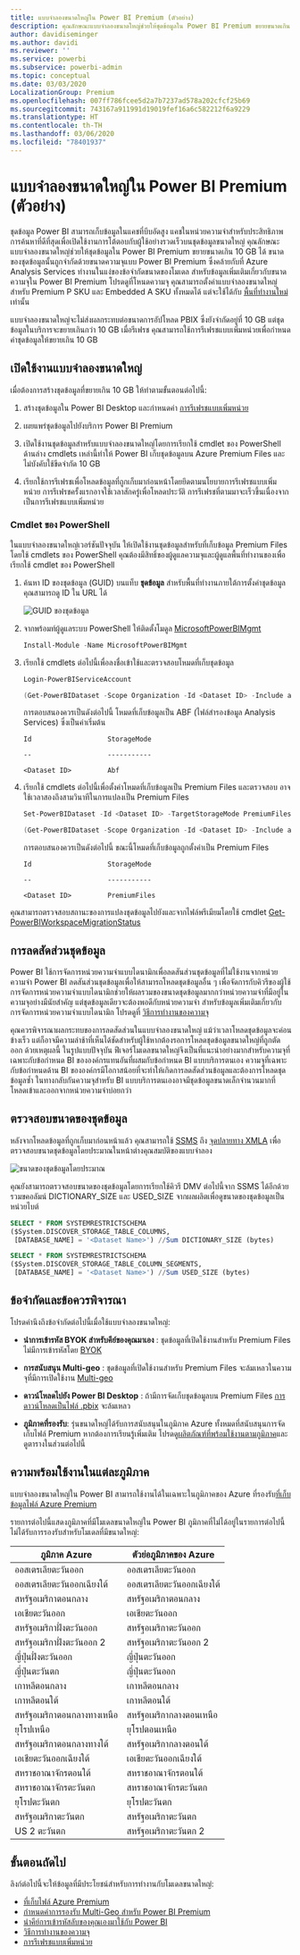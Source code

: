 ```yaml
---
title: แบบจำลองขนาดใหญ่ใน Power BI Premium (ตัวอย่าง)
description: คุณลักษณะแบบจำลองขนาดใหญ่ช่วยให้ชุดข้อมูลใน Power BI Premium ขยายขนาดเกิน 10 GB ได้
author: davidiseminger
ms.author: davidi
ms.reviewer: ''
ms.service: powerbi
ms.subservice: powerbi-admin
ms.topic: conceptual
ms.date: 03/03/2020
LocalizationGroup: Premium
ms.openlocfilehash: 007ff786fcee5d2a7b7237ad578a202cfcf25b69
ms.sourcegitcommit: 743167a911991d19019fef16a6c582212f6a9229
ms.translationtype: HT
ms.contentlocale: th-TH
ms.lasthandoff: 03/06/2020
ms.locfileid: "78401937"
---
```

# <a name="large-models-in-power-bi-premium-preview"></a>แบบจำลองขนาดใหญ่ใน Power BI Premium (ตัวอย่าง)

ชุดข้อมูล Power BI สามารถเก็บข้อมูลในแคชที่บีบอัดสูง แคชในหน่วยความจำสำหรับประสิทธิภาพการค้นหาที่ดีที่สุดเพื่อเปิดใช้งานการโต้ตอบกับผู้ใช้อย่างรวดเร็วบนชุดข้อมูลขนาดใหญ่ คุณลักษณะแบบจำลองขนาดใหญ่ช่วยให้ชุดข้อมูลใน Power BI Premium ขยายขนาดเกิน 10 GB ได้ ขนาดของชุดข้อมูลนั้นถูกจำกัดด้วยขนาดความจุแบบ Power BI Premium ซึ่งคล้ายกับที่ Azure Analysis Services ทำงานในแง่ของข้อจำกัดขนาดของโมเดล สำหรับข้อมูลเพิ่มเติมเกี่ยวกับขนาดความจุใน Power BI Premium โปรดดูที่โหนดความจุ คุณสามารถตั้งค่าแบบจำลองขนาดใหญ่สำหรับ Premium P SKU และ Embedded A SKU ทั้งหมดได้ แต่จะใช้ได้กับ [พื้นที่ทำงานใหม่](service-create-the-new-workspaces.md) เท่านั้น

แบบจำลองขนาดใหญ่จะไม่ส่งผลกระทบต่อขนาดการอัปโหลด PBIX ซึ่งยังจำกัดอยู่ที่ 10 GB แต่ชุดข้อมูลในบริการจะขยายเกินกว่า 10 GB เมื่อรีเฟรช คุณสามารถใช้การรีเฟรชแบบเพิ่มหน่วยเพื่อกำหนดค่าชุดข้อมูลให้ขยายเกิน 10 GB

## <a name="enable-large-models"></a>เปิดใช้งานแบบจำลองขนาดใหญ่

เมื่อต้องการสร้างชุดข้อมูลที่ขยายเกิน 10 GB ให้ทำตามขั้นตอนต่อไปนี้:

1. สร้างชุดข้อมูลใน Power BI Desktop และกำหนดค่า [การรีเฟรชแบบเพิ่มหน่วย](service-premium-incremental-refresh.md)

1. เผยแพร่ชุดข้อมูลไปยังบริการ Power BI Premium

1. เปิดใช้งานชุดข้อมูลสำหรับแบบจำลองขนาดใหญ่โดยการเรียกใช้ cmdlet ของ PowerShell ด้านล่าง cmdlets เหล่านี้ทำให้ Power BI เก็บชุดข้อมูลบน Azure Premium Files และไม่บังคับใช้ขีดจำกัด 10 GB

1. เรียกใช้การรีเฟรชเพื่อโหลดข้อมูลที่ถูกเก็บมาก่อนหน้าโดยยึดตามนโยบายการรีเฟรชแบบเพิ่มหน่วย การรีเฟรชครั้งแรกอาจใช้เวลาสักครู่เพื่อโหลดประวัติ การรีเฟรชที่ตามมาจะเร็วขึ้นเนื่องจากเป็นการรีเฟรชแบบเพิ่มหน่วย

### <a name="powershell-cmdlets"></a>Cmdlet ของ PowerShell

ในแบบจำลองขนาดใหญ่เวอร์ชันปัจจุบัน ให้เปิดใช้งานชุดข้อมูลสำหรับที่เก็บข้อมูล Premium Files โดยใช้ cmdlets ของ PowerShell คุณต้องมีสิทธิ์ของผู้ดูแลความจุและผู้ดูแลพื้นที่ทำงานของเพื่อเรียกใช้ cmdlet ของ PowerShell

1. ค้นหา ID ของชุดข้อมูล (GUID) บนแท็บ **ชุดข้อมูล** สำหรับพื้นที่ทำงานภายใต้การตั้งค่าชุดข้อมูล คุณสามารถดู ID ใน URL ได้

    ![GUID ของชุดข้อมูล](media/service-premium-large-models/dataset-guid.png)

1. จากพร้อมท์ผู้ดูแลระบบ PowerShell ให้ติดตั้งโมดูล [MicrosoftPowerBIMgmt](/powershell/module/microsoftpowerbimgmt.data/)

    ```powershell
    Install-Module -Name MicrosoftPowerBIMgmt
    ```

1. เรียกใช้ cmdlets ต่อไปนี้เพื่อลงชื่อเข้าใช้และตรวจสอบโหมดที่เก็บชุดข้อมูล

    ```powershell
    Login-PowerBIServiceAccount

    (Get-PowerBIDataset -Scope Organization -Id <Dataset ID> -Include actualStorage).ActualStorage
    ```

    การตอบสนองควรเป็นดังต่อไปนี้ โหมดที่เก็บข้อมูลเป็น ABF (ไฟล์สำรองข้อมูล Analysis Services) ซึ่งเป็นค่าเริ่มต้น

    ```
    Id                   StorageMode

    --                   -----------

    <Dataset ID>         Abf
    ```

1. เรียกใช้ cmdlets ต่อไปนี้เพื่อตั้งค่าโหมดที่เก็บข้อมูลเป็น Premium Files และตรวจสอบ อาจใช้เวลาสองถึงสามวินาทีในการแปลงเป็น Premium Files

    ```powershell
    Set-PowerBIDataset -Id <Dataset ID> -TargetStorageMode PremiumFiles

    (Get-PowerBIDataset -Scope Organization -Id <Dataset ID> -Include actualStorage).ActualStorage
    ```

    การตอบสนองควรเป็นดังต่อไปนี้ ขณะนี้โหมดที่เก็บข้อมูลถูกตั้งค่าเป็น Premium Files

    ```
    Id                   StorageMode
    
    --                   -----------
    
    <Dataset ID>         PremiumFiles
    ```

คุณสามารถตรวจสอบสถานะของการแปลงชุดข้อมูลไปยังและจากไฟล์พรีเมียมโดยใช้ cmdlet [Get-PowerBIWorkspaceMigrationStatus](/powershell/module/microsoftpowerbimgmt.workspaces/get-powerbiworkspacemigrationstatus)

## <a name="dataset-eviction"></a>การลดสัดส่วนชุดข้อมูล

Power BI ใช้การจัดการหน่วยความจำแบบไดนามิกเพื่อลดสันส่วนชุดข้อมูลที่ไม่ใช้งานจากหน่วยความจำ Power BI ลดสันส่วนชุดข้อมูลเพื่อให้สามารถโหลดชุดข้อมูลอื่น ๆ เพื่อจัดการกับคิวรีของผู้ใช้ การจัดการหน่วยความจำแบบไดนามิกช่วยให้ผลรวมของขนาดชุดข้อมูลมากกว่าหน่วยความจำที่มีอยู่ในความจุอย่างมีนัยสำคัญ แต่ชุดข้อมูลเดียวจะต้องพอดีกับหน่วยความจำ สำหรับข้อมูลเพิ่มเติมเกี่ยวกับการจัดการหน่วยความจำแบบไดนามิก โปรดดูที่ [วิธีการทำงานของความจุ](service-premium-what-is.md#how-capacities-function)

คุณควรพิจารณาผลกระทบของการลดสัดส่วนในแบบจำลองขนาดใหญ่ แม้ว่าเวลาโหลดชุดข้อมูลจะค่อนข้างเร็ว แต่ก็อาจมีความล่าช้าที่เห็นได้ชัดสำหรับผู้ใช้หากต้องรอการโหลดชุดข้อมูลขนาดใหญ่ที่ถูกตัดออก ด้วยเหตุผลนี้ ในรูปแบบปัจจุบัน ฟีเจอร์โมเดลขนาดใหญ่จึงเป็นที่แนะนำอย่างมากสำหรับความจุที่เฉพาะกับข้อกำหนด BI ขององค์กรแทนอันที่ผสมกับข้อกำหนด BI แบบบริการตนเอง ความจุที่เฉพาะกับข้อกำหนดด้าน BI ขององค์กรมีโอกาสน้อยที่จะทำให้เกิดการลดสัดส่วนข้อมูลและต้องการโหลดชุดข้อมูลซ้ำ ในทางกลับกันความจุสำหรับ BI แบบบริการตนเองอาจมีชุดข้อมูลขนาดเล็กจำนวนมากที่โหลดเข้าและออกจากหน่วยความจำบ่อยกว่า

## <a name="checking-dataset-size"></a>ตรวจสอบขนาดของชุดข้อมูล

หลังจากโหลดข้อมูลที่ถูกเก็บมาก่อนหน้าแล้ว คุณสามารถใช้ [SSMS](https://docs.microsoft.com/sql/ssms/download-sql-server-management-studio-ssms) ถึง [จุดปลายทาง XMLA](service-premium-connect-tools.md) เพื่อตรวจสอบขนาดชุดข้อมูลโดยประมาณในหน้าต่างคุณสมบัติของแบบจำลอง

![ขนาดของชุดข้อมูลโดยประมาณ](media/service-premium-large-models/estimated-dataset-size.png)

คุณยังสามารถตรวจสอบขนาดของชุดข้อมูลโดยการเรียกใช้คิวรี DMV ต่อไปนี้จาก SSMS ได้อีกด้วย รวมขคอลัมน์ DICTIONARY\_SIZE และ USED\_SIZE จากผลผลิตเพื่อดูขนาดของชุดข้อมูลเป็นหน่วยไบต์

```sql
SELECT * FROM SYSTEMRESTRICTSCHEMA
($System.DISCOVER_STORAGE_TABLE_COLUMNS,
 [DATABASE_NAME] = '<Dataset Name>') //Sum DICTIONARY_SIZE (bytes)

SELECT * FROM SYSTEMRESTRICTSCHEMA
($System.DISCOVER_STORAGE_TABLE_COLUMN_SEGMENTS,
 [DATABASE_NAME] = '<Dataset Name>') //Sum USED_SIZE (bytes)
```

## <a name="limitations-and-considerations"></a>ข้อจำกัดและข้อควรพิจารณา

โปรดคำนึงถึงข้อจำกัดต่อไปนี้เมื่อใช้แบบจำลองขนาดใหญ่:

- **นำการเข้ารหัส BYOK สำหรับคีย์ของคุณมาเอง** : ชุดข้อมูลที่เปิดใช้งานสำหรับ Premium Files ไม่มีการเข้ารหัสโดย [BYOK](service-encryption-byok.md)
- **การสนับสนุน Multi-geo** : ชุดข้อมูลที่เปิดใช้งานสำหรับ Premium Files จะล้มเหลวในความจุที่มีการเปิดใช้งาน [Multi-geo](service-admin-premium-multi-geo.md)

- **ดาวน์โหลดไปยัง Power BI Desktop** : ถ้ามีการจัดเก็บชุดข้อมูลบน Premium Files [การดาวน์โหลดเป็นไฟล์ .pbix](service-export-to-pbix.md) จะล้มเหลว
- **ภูมิภาคที่รองรับ**: รุ่นขนาดใหญ่ได้รับการสนับสนุนในภูมิภาค Azure ทั้งหมดที่สนับสนุนการจัดเก็บไฟล์ Premium หากต้องการเรียนรู้เพิ่มเติม โปรดดู[ผลิตภัณฑ์ที่พร้อมใช้งานตามภูมิภาค](https://azure.microsoft.com/global-infrastructure/services/?products=storage)และดูตารางในส่วนต่อไปนี้


## <a name="availability-in-regions"></a>ความพร้อมใช้งานในแต่ละภูมิภาค

แบบจำลองขนาดใหญ่ใน Power BI สามารถใช้งานได้ในเฉพาะในภูมิภาคของ Azure ที่รองรับ[ที่เก็บข้อมูลไฟล์ Azure Premium](https://docs.microsoft.com/azure/storage/files/storage-files-planning#storage-tiers)

รายการต่อไปนี้แสดงภูมิภาคที่มีโมเดลขนาดใหญ่ใน Power BI ภูมิภาคที่ไม่ได้อยู่ในรายการต่อไปนี้ไม่ได้รับการรองรับสำหรับโมเดลที่มีขนาดใหญ่:


|ภูมิภาค Azure  |ตัวย่อภูมิภาคของ Azure  |
|---------|---------|
|ออสเตรเลียตะวันออก     | ออสเตรเลียตะวันออก        |
|ออสเตรเลียตะวันออกเฉียงใต้     | ออสเตรเลียตะวันออกเฉียงใต้        |
|สหรัฐอเมริกาตอนกลาง     | สหรัฐอเมริกาตอนกลาง        |
|เอเชียตะวันออก     | เอเชียตะวันออก        |
|สหรัฐอเมริกาฝั่งตะวันออก     | สหรัฐอเมริกาตะวันออก        |
|สหรัฐอเมริกาฝั่งตะวันออก 2     | สหรัฐอเมริกาตะวันออก 2        |
|ญี่ปุ่นฝั่งตะวันออก     | ญี่ปุ่นตะวันออก        |
|ญี่ปุ่นตะวันตก     | ญี่ปุ่นตะวันออก        |
|เกาหลีตอนกลาง     | เกาหลีตอนกลาง        |
|เกาหลีตอนใต้     | เกาหลีตอนใต้        |
|สหรัฐอเมริกาตอนกลางทางเหนือ     | สหรัฐอเมริกากลางตอนเหนือ        |
|ยุโรปเหนือ     | ยุโรปตอนเหนือ        |
|สหรัฐอเมริกาตอนกลางทางใต้     | สหรัฐอเมริกากลางตอนใต้        |
|เอเชียตะวันออกเฉียงใต้     | เอเชียตะวันออกเฉียงใต้        |
|สหราชอาณาจักรตอนใต้     | สหราชอาณาจักรตอนใต้        |
|สหราชอาณาจักรตะวันตก     | สหราชอาณาจักรตะวันตก        |
|ยุโรปตะวันตก     | ยุโรปตะวันตก        |
|สหรัฐอเมริกาตะวันตก     | สหรัฐอเมริกาตะวันตก        |
|US 2 ตะวันตก     | สหรัฐอเมริกาตะวันตก 2        |



## <a name="next-steps"></a>ขั้นตอนถัดไป

ลิงก์ต่อไปนี้จะให้ข้อมูลที่มีประโยชน์สำหรับการทำงานกับโมเดลขนาดใหญ่:

* [ที่เก็บไฟล์ Azure Premium](https://docs.microsoft.com/azure/storage/files/storage-files-planning#storage-tiers)
* [กำหนดค่าการรองรับ Multi-Geo สำหรับ Power BI Premium](service-admin-premium-multi-geo.md)
* [นำคีย์การเข้ารหัสลับของคุณเองมาใช้กับ Power BI](service-encryption-byok.md)
* [วิธีการทำงานของความจุ](service-premium-what-is.md#how-capacities-function)
* [การรีเฟรชแบบเพิ่มหน่วย](service-premium-incremental-refresh.md)